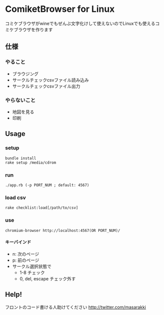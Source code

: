 # ComiketBrowser for Linux

コミケブラウザがwineでもぜんぶ文字化けして使えないのでLinuxでも使えるコミケブラウザを作ります

## 仕様
### やること
- ブラウジング
- サークルチェックcsvファイル読み込み
- サークルチェックcsvファイル出力

### やらないこと
- 地図を見る
- 印刷

## Usage
### setup
    bundle install
    rake setup /media/cdrom

### run
    ./app.rb (-p PORT_NUM ; default: 4567)

### load csv
    rake checklist:load[/path/to/csv]

### use
    chromium-browser http://localhost:4567(OR PORT_NUM)/

#### キーバインド
- n: 次のページ
- p: 前のページ
- サークル選択状態で
  - 1-8 チェック
  - 0, del, escape チェック外す

## Help!
フロントのコード書ける人助けてください
http://twitter.com/masarakki
